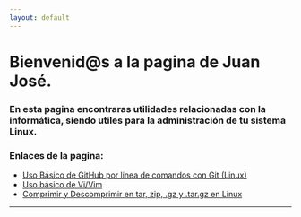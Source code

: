 ```yaml
---
layout: default
---
```


# [](#header-1)Bienvenid@s a la pagina de **Juan José**.
### En esta pagina encontraras utilidades relacionadas con la informática, siendo utiles para la administración de tu sistema Linux.

### Enlaces de la pagina:


* [Uso Básico de GitHub por linea de comandos con Git (Linux)](contenido/github)
* [Uso básico de Vi/Vim](contenido/vi)
* [Comprimir y Descomprimir en tar, zip, .gz y .tar.gz en Linux](contenido/tar)
<hr/>
